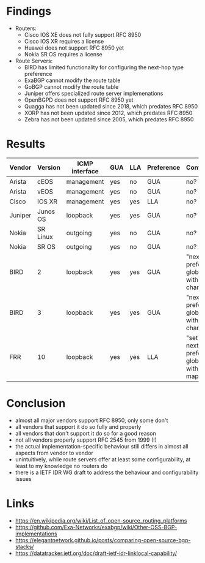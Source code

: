 # Findings
- Routers:
	- Cisco IOS XE does not fully support RFC 8950
	- Cisco IOS XR requires a license
	- Huawei does not support RFC 8950 yet
	- Nokia SR OS requires a license
- Route Servers:
	- BIRD has limited functionality for configuring the next-hop type preference 
	- ExaBGP cannot modify the route table
	- GoBGP cannot modify the route table
	- Juniper offers specialized route server implemenations
	- OpenBGPD does not support RFC 8950 yet
	- Quagga has not been updated since 2018, which predates RFC 8950
	- XORP has not been updated since 2012, which predates RFC 8950
	- Zebra has not been updated since 2005, which predates RFC 8950

# Results
| Vendor  | Version  | ICMP interface | GUA | LLA | Preference | Configurable                                       |
|---------|----------|----------------|-----|-----|------------|----------------------------------------------------|
| Arista  | cEOS     | management     | yes | no  | GUA        | no?                                                |
| Arista  | vEOS     | management     | yes | no  | GUA        | no?                                                |
| Cisco   | IOS XR   | management     | yes | yes | LLA        | no?                                                |
| Juniper | Junos OS | loopback       | yes | yes | GUA        | no?                                                |
| Nokia   | SR Linux | outgoing       | yes | no  | GUA        | no?                                                |
| Nokia   | SR OS    | outgoing       | yes | no  | GUA        | no?                                                |
| BIRD    | 2        | loopback       | yes | yes | GUA        | "next hop prefer global" within channel            |
| BIRD    | 3        | loopback       | yes | yes | GUA        | "next hop prefer global" within channel            |
| FRR     | 10       | loopback       | yes | yes | LLA        | "set ipv6 next-hop prefer-global" within route-map |

# Conclusion
- almost all major vendors support RFC 8950, only some don't
- all vendors that support it do so fully and properly
- all vendors that don't support it do so for a good reason
- not all vendors properly support RFC 2545 from 1999 (!)
- the actual implementation-specific behaviour still differs in almost all aspects from vendor to vendor
- unintuitively, while route servers offer at least some configurability, at least to my knowledge no routers do
- there is a IETF IDR WG draft to address the behaviour and configurability issues

# Links
- https://en.wikipedia.org/wiki/List_of_open-source_routing_platforms
- https://github.com/Exa-Networks/exabgp/wiki/Other-OSS-BGP-implementations
- https://elegantnetwork.github.io/posts/comparing-open-source-bgp-stacks/
- https://datatracker.ietf.org/doc/draft-ietf-idr-linklocal-capability/